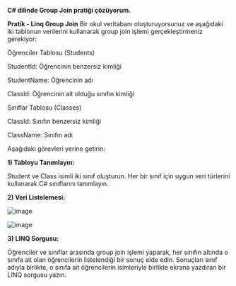 **C# dilinde Group Join pratiği çözüyorum.**

**Pratik  - Linq Group Join** 
Bir okul veritabanı oluşturuyorsunuz ve aşağıdaki iki tablonun verilerini kullanarak group join işlemi gerçekleştirmeniz gerekiyor:

Öğrenciler Tablosu (Students)

StudentId: Öğrencinin benzersiz kimliği

StudentName: Öğrencinin adı

ClassId: Öğrencinin ait olduğu sınıfın kimliği

Sınıflar Tablosu (Classes)

ClassId: Sınıfın benzersiz kimliği

ClassName: Sınıfın adı

Aşağıdaki görevleri yerine getirin:

**1) Tabloyu Tanımlayın:**

Student ve Class isimli iki sınıf oluşturun. Her bir sınıf için uygun veri türlerini kullanarak C# sınıflarını tanımlayın.

**2) Veri Listelemesi:**

![image](https://github.com/user-attachments/assets/444d3dca-0208-4c89-b89e-7cbf8bf6cb0e)

![image](https://github.com/user-attachments/assets/25f63ee2-f3de-4c25-b02e-460a24abdaea)

**3) LINQ Sorgusu:**

Öğrenciler ve sınıflar arasında group join işlemi yaparak, her sınıfın altında o sınıfa ait olan öğrencilerin listelendiği bir sonuç elde edin. 
Sonuçları sınıf adıyla birlikte, o sınıfa ait öğrencilerin isimleriyle birlikte ekrana yazdıran bir LINQ sorgusu yazın.

